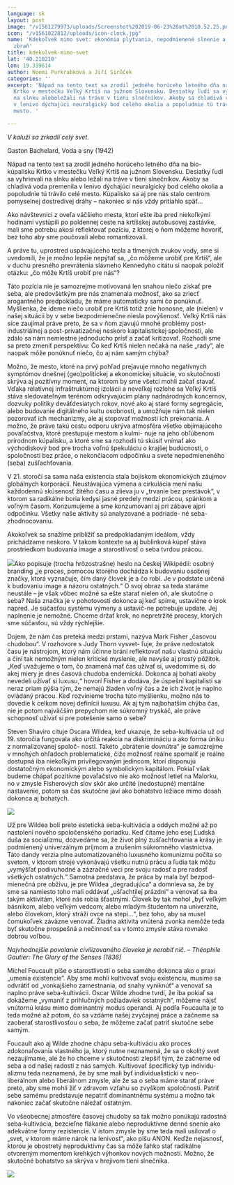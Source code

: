 ```yaml
---
language: sk
layout: post
image: "/v1561279973/uploads/Screenshot%202019-06-23%20at%2010.52.25.png"
icon: "/v1561022812/uploads/icon-clock.jpg"
name: 'Kdekoľvek mimo svet: ekonómia plytvania, nepodmienené slnenie a odpočinok ako
  zbraň'
title: kdekolvek-mimo-svet
lat: '48.210210'
lon: 19.339614
author: Noemi Purkrabková a Jiří Sirůček
categories: ''
excerpt: 'Nápad na tento text sa zrodil jedného horúceho letného dňa na bio-kúpalisku
  Krtko v mestečku Veľký Krtíš na južnom Slovensku. Desiatky ľudí sa vyhrievali
  na slnku aleboležali na tráve v tieni slnečníkov. Akoby sa chladivá voda premenila
  v lenivo dýchajúci neuralgický bod celého okolia a popoludnie tú trávilo celé
  mesto. '

---
```

_V kaluži sa zrkadlí celý svet._

Gaston Bachelard, Voda a sny (1942)

Nápad na tento text sa zrodil jedného horúceho letného dňa na bio-kúpalisku Krtko v mestečku Veľký Krtíš na južnom Slovensku. Desiatky ľudí sa vyhrievali na slnku alebo ležali na tráve v tieni slnečníkov. Akoby sa chladivá voda premenila v lenivo dýchajúci neuralgický bod celého okolia a popoludnie tú trávilo celé mesto. Kúpalisko sa aj pre nás stalo centrom pomyselnej dostredivej dráhy – nakoniec si nás vždy pritiahlo späť...

Ako návštevníci z oveľa väčšieho mesta, ktorí ešte iba pred niekoľkými hodinami vystúpili po poldennej ceste na krtíšskej autobusovej zastávke, mali sme potrebu akosi reflektovať pozíciu, z ktorej o ňom môžeme hovoriť, bez toho aby sme poučovali alebo romantizovali.

A práve tu, uprostred uspávajúceho tepla a tlmených zvukov vody, sme si uvedomili, že je možno lepšie nepýtať sa, „čo môžeme urobiť pre Krtíš“, ale v duchu presného prevrátenia slávneho Kennedyho citátu si naopak položiť otázku: „čo môže Krtíš urobiť pre nás“?

Táto pozícia nie je samozrejme motivovaná len snahou niečo získať pre seba, ale predovšetkým pre nás znamenala možnosť, ako sa zriecť arogantného predpokladu, že máme automaticky sami čo ponúknuť. Myšlienka, že ideme niečo urobiť pre Krtíš totiž znie honosne, ale (nielen) v našej situácii by v sebe bezpodmienečne niesla povýšenosť. Veľký Krtíš nás síce zaujímal práve preto, že sa v ňom zjavujú mnohé problémy post-industriálnej a post-privatizačnej neskoro kapitalistickej spoločnosti, ale zdalo sa nám nemiestne jednoducho prísť a začať kritizovať. Rozhodli sme sa preto zmeniť perspektívu: Čo keď Krtíš nielen nečaká na naše „rady“, ale naopak môže ponúknuť niečo, čo aj nám samým chýba?

Možno, že mesto, ktoré na prvý pohľad prejavuje mnoho negatívnych symptómov dnešnej (geo)politickej a ekonomickej situácie, vo skutočnosti skrýva aj pozitívny moment, na ktorom by sme všetci mohli začať stavať. Vďaka relatívnej infraštruktúrnej izolácii a neveľkej rozlohe sa Veľký Krtíš stáva sledovateľným terénom odkrývajúcim plány nadnárodných koncernov, dozvuky politiky deväťdesiatych rokov, nové ako aj staré formy segregácie, alebo budovanie digitálneho kultu osobnosti, a umožňuje nám tak nielen pozorovať ich mechanizmy, ale aj stopovať možnosti ich prekonania. A možno, že práve takú cestu odporu ukrýva atmosféra všetko objímajúceho povaľačstva, ktoré prestupuje mestom a kulmi- nuje na jeho obľúbenom prírodnom kúpalisku, a ktoré sme sa rozhodli tú skúsiť vnímať ako východiskový bod pre trocha voľnú špekuláciu o krajšej budúcnosti, o spoločnosti bez práce, o nekončiacom odpočinku a svete nepodmieneného (seba) zušľachťovania.

V 21. storočí sa sama naša existencia stala bojiskom ekonomických záujmov globálnych korporácií. Neustávajúca výmena a cirkulácia mení našu každodennú skúsenosť žitého času a zlieva ju v „trvanie bez prestávok“, v ktorom sa radikálne boria kedysi jasné predely medzi prácou, spánkom a voľným časom. Konzumujeme a sme konzumovaní aj pri zábave ajpri odpočinku. Všetky naše aktivity sú analyzované a podriade- né seba-zhodnocovaniu.

Akokoľvek sa snažíme priblížiť sa predpokladaným ideálom, vždy prichádzame neskoro. V takom kontexte sa aj bublinková kúpeľ stáva prostriedkom budovania image a starostlivosť o seba tvrdou prácou.

![](https://res.cloudinary.com/dhxmg9p4i/image/upload/c_scale,w_740/v1561280454/uploads/Screenshot%202019-06-23%20at%2011.00.35.png)Ako popisuje (trocha hrôzostrašne) heslo na českej Wikipédii: osobný branding „je proces, pomocou ktorého dochádza k budovaniu osobnej značky, ktorá vyznačuje, čím daný človek je a čo robí. Je v podstate určená k budovaniu image a názoru ostatných.“ O svoj obraz sa teda staráme neustále – je však vôbec možné sa ešte starať nielen oň, ale skutočne o seba? Naša značka je v pohotovosti dokonca aj keď spíme, ustavične o krok napred. Je súčasťou systému výmeny a ustavič-ne potrebuje update. Jej naplnenie je nemožné. Chceme držať krok, no nepretržité procesy, ktorých sme súčasťou, sú vždy rýchlejšie.

Dojem, že nám čas preteká medzi prstami, nazýva Mark Fisher „časovou chudobou“. V rozhovore s Judy Thorn vysvet- ľuje, že práve nedostatok času je nástrojom, ktorý nám účinne bráni reflektovať našu vlastnú situáciu a činí tak nemožným nielen kritické myslenie, ale navyše aj prostý pôžitok. „Keď uvažujeme o tom, čo znamená mať čas užívať si, uvedomíme si, do akej miery je dnes časová chudoba endemická. Dokonca aj bohatí akoby nevedeli užívať si luxusu,“ hovorí Fisher a dodáva, že úspešní kapitalisti sa neraz priam pýšia tým, že nemajú žiaden voľný čas a že ich život je naplno ovládaný prácou. Keď rozvinieme trocha túto myšlienku, možno nás to dovedie k celkom novej definícii luxusu. Ak aj tým najbohatším chýba čas, nie je potom najväčším prepychom nie súkromný tryskáč, ale práve schopnosť užívať si pre potešenie samo o sebe?

Steven Shaviro cituje Oscara Wildea, keď ukazuje, že seba-kultivácia už od 19. storočia fungovala ako určitá reakcia na diskrimináciu a ako forma úniku z normalizovanej spoloč- nosti. Takéto „obrátenie dovnútra“ je samozrejme v mnohých ohľadoch problematické, čiže možnosť reálne spomaliť je reálne dostupná iba niekoľkým privilegovaným jedincom, ktorí disponujú dostatočným ekonomickým alebo symbolickým kapitálom. Pokiaľ však budeme chápať pozitívne povaľačstvo nie ako možnosť letieť na Malorku, no v zmysle Fisherových slov skôr ako určité (nedostupné) mentálne nastavenie, potom sa čas skutočne javí ako bohatstvo ležiace mimo dosah dokonca aj bohatých.

![](https://res.cloudinary.com/dhxmg9p4i/image/upload/c_scale,w_740/v1561279973/uploads/Screenshot%202019-06-23%20at%2010.52.25.png)

Už pre Wildea boli preto estetická seba-kultivácia a oddych možné až po nastolení nového spoločenského poriadku. Keď čítame jeho esej Ľudská duša za socializmu, dozvedáme sa, že život plný zušľachťovania a krásy je podmienený univerzálnym príjmom a zrušením súkromného vlastníctva. Táto dandy verzia plne automatizovaného luxusného komunizmu počíta so svetom, v ktorom stroje vykonávajú všetku nutnú prácu a ľudia tak môžu „vymýšľať podivuhodné a zázračné veci pre svoju radosť a pre radosť všetkých ostatných.“ Samotná predstava, že práca by mala byť bezpod- mienečná pre obživu, je pre Wildea „degradujúca“ a domnieva sa, že by sme sa namiesto toho mali oddávať „ušľachtilej prázdni“ a venovať sa iba takým aktivitám, ktoré nás robia šťastnými. Človek by tak mohol „byť veľkým básnikom, alebo veľkým vedcom; alebo mladým študentom na univerzite, alebo človekom, ktorý stráži ovce na stepi...“, bez toho, aby sa musel čomukoľvek záväzne venovať. Žiadna aktivita vnútená zvonka nemôže teda byť skutočne prospešná a nečinnosť sa v tomto zmysle stáva rovnako dobrou voľbou.

_Najvhodnejšie povolanie civilizovaného človeka je nerobiť nič. – Théophile Gautier: The Glory of the Senses (1836)_

Michel Foucault píše o starostlivosti o seba samého dokonca ako o praxi „umenia existencie“. Aby sme mohli kultivovať svoju existenciu, musíme sa odvrátiť od „vonkajšieho zamestnania, od snahy vyniknúť“ a venovať sa naplno práve seba-kultivácii. Oscar Wilde zhodne tvrdí, že iba pokiaľ sa dokážeme „vymaniť z prihlučných požiadaviek ostatných“, môžeme nájsť vnútornú krásu mimo dominantný modus operandi. Aj podľa Foucaulta je to teda možné až potom, čo sa vzdáme našej zvyčajnej práce a začneme sa zaoberať starostlivosťou o seba, že môžeme začať patriť skutočne sebe samým.

Foucault ako aj Wilde zhodne chápu seba-kultiváciu ako proces zdokonaľovania vlastného ja, ktorý nutne neznamená, že sa o okolitý svet nezaujímame, ale že ho chceme v skutočnosti zlepšiť tým, že začneme od seba a od našej radosti z nás samých. Kultivovať špecifický typ individu- alizmu teda neznamená, že by sme mali byť individualistickí v neo-liberálnom alebo liberálnom zmysle, ale že sa o seba máme starať práve preto, aby sme mohli žiť v zdravom vzťahu so zvyškom spoločnosti. Patriť sebe samému predstavuje nepatriť dominantnému systému a možno tak nakoniec začať skutočne náležať ostatným.

Vo všeobecnej atmosfére časovej chudoby sa tak možno ponúkajú radostná seba-kultivácia, bezcieľne flákanie alebo neproduktívne denné snenie ako adekvátne formy rezistencie. V istom zmysle by sme teda mali usilovať o „svet, v ktorom máme nárok na lenivosť“, ako píšu ANON. Keďže nejasnosť, ktorou je obostretý neproduktívny čas sa môže ľahko stať radikálne otvoreným momentom krehkých výhonkov nových možností. Možno, že skutočné bohatstvo sa skrýva v hrejivom tieni slnečníka.

![](https://res.cloudinary.com/dhxmg9p4i/image/upload/c_scale,w_740/v1561280835/uploads/Screenshot%202019-06-23%20at%2011.06.57.png)